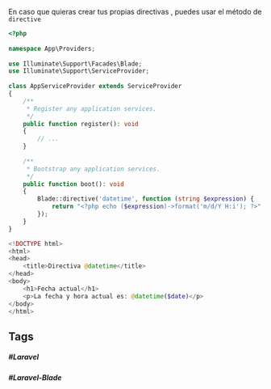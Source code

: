 En caso que quieras crear tus propias directivas , puedes usar el método de `directive`

```php
<?php
 
namespace App\Providers;
 
use Illuminate\Support\Facades\Blade;
use Illuminate\Support\ServiceProvider;
 
class AppServiceProvider extends ServiceProvider
{
    /**
     * Register any application services.
     */
    public function register(): void
    {
        // ...
    }
 
    /**
     * Bootstrap any application services.
     */
    public function boot(): void
    {
        Blade::directive('datetime', function (string $expression) {
            return "<?php echo ($expression)->format('m/d/Y H:i'); ?>";
        });
    }
}
```

```php
<!DOCTYPE html>
<html>
<head>
    <title>Directiva @datetime</title>
</head>
<body>
    <h1>Fecha actual</h1>
    <p>La fecha y hora actual es: @datetime($date)</p>
</body>
</html>
```
## Tags

##### #Laravel
##### #Laravel-Blade